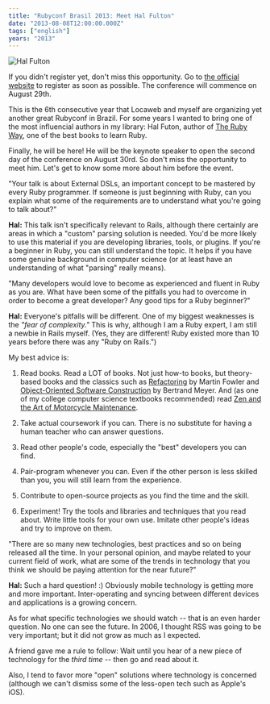 ```yaml
---
title: "Rubyconf Brasil 2013: Meet Hal Fulton"
date: "2013-08-08T12:00:00.000Z"
tags: ["english"]
years: "2013"
---
```


<p></p>
<p><img src="http://www.rubyconf.com.br/assets/speakers/HalFulton-cdd3c55c77451379496ec2ce1e421c77.jpg" srcset="http://www.rubyconf.com.br/assets/speakers/HalFulton-cdd3c55c77451379496ec2ce1e421c77.jpg 2x" alt="Hal Fulton"></p>
<p>If you didn't register yet, don't miss this opportunity. Go to <a href="http://www.rubyconf.com.br">the official website</a> to register as soon as possible. The conference will commence on August 29th.</p>
<p>This is the 6th consecutive year that Locaweb and myself are organizing yet another great Rubyconf in Brazil. For some years I wanted to bring one of the most influencial authors in my library: Hal Futon, author of <a href="http://therubyway.org/">The Ruby Way</a>, one of the best books to learn Ruby.</p>
<p>Finally, he will be here! He will be the keynote speaker to open the second day of the conference on August 30rd. So don't miss the opportunity to meet him. Let's get to know some more about him before the event.</p>
<p></p>
<p></p>
<p>"Your talk is about External DSLs, an important concept to be mastered by every Ruby programmer. If someone is just beginning with Ruby, can you explain what some of the requirements are to understand what you're going to talk about?"</p>
<p><strong>Hal:</strong> This talk isn't specifically relevant to Rails, although there certainly are areas in which a "custom" parsing solution is needed. You'd be more likely to use this material if you are developing libraries, tools, or plugins. If you're a beginner in Ruby, you can still understand the topic. It helps if you have some genuine background in computer science (or at least have an understanding of what "parsing" really means).</p>
<p>"Many developers would love to become as experienced and fluent in Ruby as you are. What have been some of the pitfalls you had to overcome in order to become a great developer? Any good tips for a Ruby beginner?"</p>
<p><strong>Hal:</strong> Everyone's pitfalls will be different. One of my biggest weaknesses is the <em>"fear of complexity."</em> This is why, although I am a Ruby expert, I am still a newbie in Rails myself. (Yes, they are different! Ruby existed more than 10 years before there was any "Ruby on Rails.")</p>
<p>My best advice is:</p>
<ol>
  <li>
    <p>Read books. Read a LOT of books. Not just how-to books, but theory-based books and the classics such as <a href="https://www.refactoring.com/">Refactoring</a> by Martin Fowler and <a href="https://www.amazon.com/dp/0136291554">Object-Oriented Software Construction</a> by Bertrand Meyer. And (as one of my college computer science textbooks recommended) read <a href="https://www.amazon.com/Zen-Art-Motorcycle-Maintenance-Inquiry/dp/0060589469">Zen and the Art of Motorcycle Maintenance</a>.</p>
  </li>
  <li>
    <p>Take actual coursework if you can. There is no substitute for having a human teacher who can answer questions.</p>
  </li>
  <li>
    <p>Read other people's code, especially the "best" developers you can find.</p>
  </li>
  <li>
    <p>Pair-program whenever you can. Even if the other person is less skilled than you, you will still learn from the experience.</p>
  </li>
  <li>
    <p>Contribute to open-source projects as you find the time and the skill.</p>
  </li>
  <li>
    <p>Experiment! Try the tools and libraries and techniques that you read about. Write little tools for your own use. Imitate other people's ideas and try to improve on them.</p>
  </li>
</ol>
<p>"There are so many new technologies, best practices and so on being released all the time. In your personal opinion, and maybe related to your current field of work, what are some of the trends in technology that you think we should be paying attention for the near future?"</p>
<p><strong>Hal:</strong> Such a hard question! :) Obviously mobile technology is getting more and more important. Inter-operating and syncing between different devices and applications is a growing concern.</p>
<p>As for what specific technologies we should watch -- that is an even harder question. No one can see the future. In 2006, I thought RSS was going to be very important; but it did not grow as much as I expected.</p>
<p>A friend gave me a rule to follow: Wait until you hear of a new piece of technology for the <em>third time</em> -- then go and read about it.</p>
<p>Also, I tend to favor more "open" solutions where technology is concerned (although we can't dismiss some of the less-open tech such as Apple's iOS).</p>
<p></p>